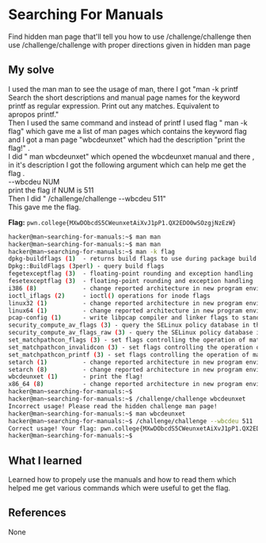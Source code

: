 # Searching For Manuals
Find hidden man page that'll tell you how to use /challenge/challenge then use /challenge/challenge with proper directions given in hidden man page

## My solve

I used the man man to see the usage of man, there I got "man -k printf<br>
           Search  the  short  descriptions  and  manual page names for the keyword printf as regular expression.  Print out any matches.  Equivalent to<br>
           apropos printf." <br>
Then I used the same command and instead of printf I used flag " man -k flag" which gave me a list of man pages which contains the keyword flag <br>
and I got a man page "wbcdeunxet" which had the description "print the flag!" .<br>
I did " man wbcdeunxet" which opened the wbcdeunxet manual and there , in it's description I got the following argument which can help me get the flag . <br>
 --wbcdeu NUM<br>
              print the flag if NUM is 511<br>
Then I did " /challenge/challenge --wbcdeu 511" <br>
This gave me the flag.

**Flag:** `pwn.college{MXwDObcdS5CWeunxetAiXvJ1pP1.QX2EDO0wSOzgjNzEzW}`

```bash
hacker@man~searching-for-manuals:~$ man man
hacker@man~searching-for-manuals:~$ man man
hacker@man~searching-for-manuals:~$ man -k flag
dpkg-buildflags (1)  - returns build flags to use during package build
Dpkg::BuildFlags (3perl) - query build flags
fegetexceptflag (3)  - floating-point rounding and exception handling
fesetexceptflag (3)  - floating-point rounding and exception handling
i386 (8)             - change reported architecture in new program environment and/or set personality flags
ioctl_iflags (2)     - ioctl() operations for inode flags
linux32 (1)          - change reported architecture in new program environment and/or set personality flags
linux64 (1)          - change reported architecture in new program environment and/or set personality flags
pcap-config (1)      - write libpcap compiler and linker flags to standard output
security_compute_av_flags (3) - query the SELinux policy database in the kernel
security_compute_av_flags_raw (3) - query the SELinux policy database in the kernel
set_matchpathcon_flags (3) - set flags controlling the operation of matchpathcon or matchpathcon_index and configure the behaviour of validity checking a...
set_matchpathcon_invalidcon (3) - set flags controlling the operation of matchpathcon or matchpathcon_index and configure the behaviour of validity check...
set_matchpathcon_printf (3) - set flags controlling the operation of matchpathcon or matchpathcon_index and configure the behaviour of validity checking ...
setarch (1)          - change reported architecture in new program environment and/or set personality flags
setarch (8)          - change reported architecture in new program environment and/or set personality flags
wbcdeunxet (1)       - print the flag!
x86_64 (8)           - change reported architecture in new program environment and/or set personality flags
hacker@man~searching-for-manuals:~$
hacker@man~searching-for-manuals:~$ /challenge/challenge wbcdeunxet
Incorrect usage! Please read the hidden challenge man page!
hacker@man~searching-for-manuals:~$ man wbcdeunxet
hacker@man~searching-for-manuals:~$ /challenge/challenge --wbcdeu 511
Correct usage! Your flag: pwn.college{MXwDObcdS5CWeunxetAiXvJ1pP1.QX2EDO0wSOzgjNzEzW}
hacker@man~searching-for-manuals:~$
```

## What I learned 
Learned how to propely use the manuals and how to read them which helped me get various commands which were useful to get the flag. 

## References 
None

